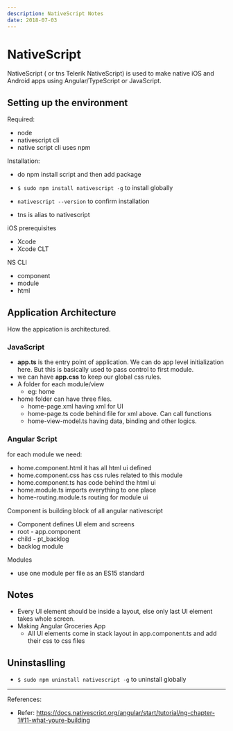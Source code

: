 ```yaml
---
description: NativeScript Notes
date: 2018-07-03
---
```


# NativeScript

NativeScript ( or tns Telerik NativeScript) is used to make native iOS and Android apps using Angular/TypeScript or JavaScript.

## Setting up the environment

Required:

- node
- nativescript cli
- native script cli uses npm

Installation:

- do npm install script and then add package

- `$ sudo npm install nativescript -g` to install globally
- `nativescript --version` to confirm installation
- tns is alias to nativescript

iOS prerequisites

- Xcode
- Xcode CLT

NS CLI

- component
- module
- html

## Application Architecture

How the appication is architectured.

### JavaScript

- **app.ts** is the entry point of application. We can do app level initialization here. But this is basically used to pass control to first module.
- we can have **app.css** to keep our global css rules.
- A folder for each module/view
  - eg: home
- home folder can have three files.
  - home-page.xml having xml for UI
  - home-page.ts code behind file for xml above. Can call functions
  - home-view-model.ts having data, binding and other logics.

### Angular Script

for each module we need:

- home.component.html it has all html ui defined
- home.component.css has css rules related to this module
- home.component.ts has code behind the html ui
- home.module.ts imports everything to one place
- home-routing.module.ts routing for module ui

Component is building block of all angular nativescript

- Component defines UI elem and screens
- root - app.component
- child - pt_backlog
- backlog module

Modules

- use one module per file as an ES15 standard


## Notes

- Every UI element should be inside a layout, else only last UI element takes whole screen.
- Making Angular Groceries App
  - All UI elements come in stack layout in app.component.ts and add their css to css files

## Uninstaslling

- `$ sudo npm uninstall nativescript -g` to uninstall globally

---

References:

- Refer: <https://docs.nativescript.org/angular/start/tutorial/ng-chapter-1#11-what-youre-building>
